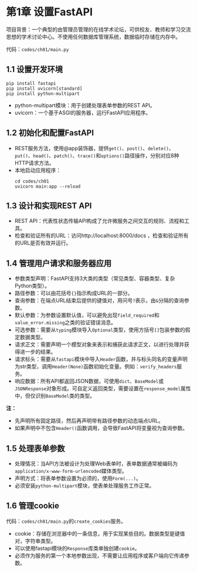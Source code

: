 # 第1章 设置FastAPI

项目背景：一个典型的由管理员管理的在线学术论坛，可供校友、教师和学习交流思想的学术讨论中心。不使用任何数据库管理系统，数据临时存储在内存中。

代码：`codes/ch01/main.py`

## 1.1 设置开发环境

```shell
pip install fastapi
pip install uvicorn[standard]
pip install python-multipart
```

- python-multipart模块：用于创建处理表单参数的REST API。
- uvicorn：一个基于ASGI的服务器，运行FastAPI应用程序。

## 1.2 初始化和配置FastAPI

- REST服务方法，使用@app装饰器，提供`get()`、`post()`、`delete()`、`put()`、`head()`、`patch()`、`trace()`和`options()`路径操作，分别对应8种HTTP请求方法。
- 本地启动应用程序：
    ```shell
    cd codes/ch01
    uvicorn main:app --reload
    ```

## 1.3 设计和实现REST API

- REST API：代表性状态传输API构成了允许微服务之间交互的规则、流程和工具。
- 检查和验证所有的URL：访问http://localhost:8000/docs ，检查和验证所有的URL是否有效并运行。

## 1.4 管理用户请求和服务器应用

- 参数类型声明：FastAPI支持3大类的类型（常见类型、容器类型、复杂Python类型）。
- 路径参数：可以由花括号`{}`指示构成URL的一部分。
- 查询参数：在端点URL结束后提供的键值对，用问号`?`表示，由`&`分隔的查询参数。
- 默认参数：为参数设置默认值，可以避免出现`field_required`和`value_error.missing`之类的验证错误消息。
- 可选参数：需要从`typing`模块导入`Optional`类型，使用方括号`[]`包装参数的假定数据类型。
- 请求正文：需要声明一个模型对象来表示和捕获此请求正文，以进行处理并获得进一步的结果。
- 请求标头：需要从`fastapi`模块中导入`Header`函数，并与标头同名的变量声明为str类型，调用`Header(None)`函数初始化变量。例如：`verify_headers`服务。
- 响应数据：所有API都返回JSON数据，可使用`dict`、`BaseModel`或`JSONResponse`对象形成。可自定义返回类型，需要设置在`response_model`属性中，但仅识别`BaseModel`类的类型。

**注：**
- 先声明所有固定路径，然后再声明带有路径参数的动态端点URL。
- 如果声明中不包含`Header()`函数调用，会导致FastAPI将变量视为查询参数。

## 1.5 处理表单参数

- 处理情况：当API方法被设计为处理Web表单时，表单数据通常被编码为`application/x-www-form-urlencoded`媒体类型。
- 声明方式：将表单参数设置为必须的，使用`Form(...)`。
- 必须安装`python-multipart`模块，使表单处理服务工作正常。

## 1.6 管理cookie

代码：`codes/ch01/main.py`的`create_cookies`服务。

- cookie：存储在浏览器中的一条信息，用于实现某些目的。数据类型是键值对，字符串类型。
- 可以使用fastapi模块的`Response`库类单独创建`cookie`。
- 必须作为服务的第一个本地参数出现，不需要让应用程序或客户端向它传递参数。